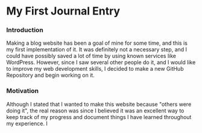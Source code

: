 # My First Journal Entry

### Introduction

Making a blog website has been a goal of mine for some time, and this is my first implementation of it. It was definitely not a necessary step, and I could have possibly saved a lot of time by using known services like WordPress. However, since I saw several other people do it, and I would like to improve my web development skills, I decided to make a new GitHub Repository and begin working on it. 

### Motivation

Although I stated that I wanted to make this website because "others were doing it", the real reason was since I believed it was an excellent way to keep track of my progress and document things I have learned throughout my experience. I   